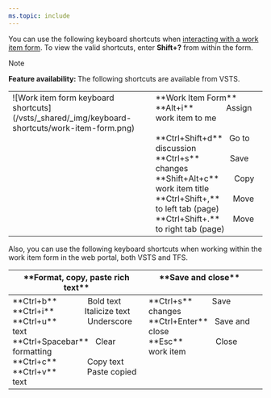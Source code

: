 ```yaml
---
ms.topic: include
---
```


<a id="work-item-form-shortcuts"></a>

You can use the following keyboard shortcuts when [interacting with a work item form](/vsts/work/work-items/work-item-form-controls). To view the valid shortcuts, enter **Shift+?** from within the form.

>[!NOTE]
><b>Feature availability: </b>The following shortcuts are available from VSTS.

<table width="70%">
<tbody valign="top">
<tr>
<td>![Work item form keyboard shortcuts](/vsts/_shared/_img/keyboard-shortcuts/work-item-form.png)</td>
<td>
**Work Item Form**<br/> 
**Alt+i**&nbsp;&nbsp;&nbsp;&nbsp;&nbsp;&nbsp;&nbsp;&nbsp;&nbsp;&nbsp;&nbsp;&nbsp;&nbsp;&nbsp;&nbsp;Assign work item to me<br/><br/>
**Ctrl+Shift+d**&nbsp;&nbsp;&nbsp;Go to discussion<br/>
**Ctrl+s**&nbsp;&nbsp;&nbsp;&nbsp;&nbsp;&nbsp;&nbsp;&nbsp;&nbsp;&nbsp;&nbsp;&nbsp;&nbsp;&nbsp;Save changes<br/>
**Shift+Alt+c**&nbsp;&nbsp;&nbsp;&nbsp;&nbsp;&nbsp;&nbsp;Copy work item title<br/>
**Ctrl+Shift+,**&nbsp;&nbsp;&nbsp;&nbsp;&nbsp;&nbsp;Move to left tab (page)<br/>
**Ctrl+Shift+.**&nbsp;&nbsp;&nbsp;&nbsp;&nbsp;&nbsp;Move to right tab (page)<br/>
</td>
</tr>
</tbody>
</table>


Also, you can use the following keyboard shortcuts when working within the work item form in the web portal, both VSTS and TFS.

<table width="70%">
<tbody valign="top">
<tr>
<th>**Format, copy, paste rich text**</th>
<th>**Save and close**</th>
</tr>
<tbody valign="top">
<tr>
<td>
**Ctrl+b**&nbsp;&nbsp;&nbsp;&nbsp;&nbsp;&nbsp;&nbsp;&nbsp;&nbsp;&nbsp;&nbsp;&nbsp;&nbsp;&nbsp;Bold text<br/>
**Ctrl+i**&nbsp;&nbsp;&nbsp;&nbsp;&nbsp;&nbsp;&nbsp;&nbsp;&nbsp;&nbsp;&nbsp;&nbsp;&nbsp;&nbsp;Italicize text<br/>
**Ctrl+u**&nbsp;&nbsp;&nbsp;&nbsp;&nbsp;&nbsp;&nbsp;&nbsp;&nbsp;&nbsp;&nbsp;&nbsp;&nbsp;&nbsp;Underscore text<br/>
**Ctrl+Spacebar**&nbsp;&nbsp;&nbsp;Clear formatting<br/>
**Ctrl+c**&nbsp;&nbsp;&nbsp;&nbsp;&nbsp;&nbsp;&nbsp;&nbsp;&nbsp;&nbsp;&nbsp;&nbsp;&nbsp;&nbsp;Copy text<br/>
**Ctrl+v**&nbsp;&nbsp;&nbsp;&nbsp;&nbsp;&nbsp;&nbsp;&nbsp;&nbsp;&nbsp;&nbsp;&nbsp;&nbsp;&nbsp;Paste copied text<br/>
</td>

<td>
**Ctrl+s**&nbsp;&nbsp;&nbsp;&nbsp;&nbsp;&nbsp;&nbsp;&nbsp;&nbsp;Save changes<br/>
**Ctrl+Enter**&nbsp;&nbsp;&nbsp;Save and close<br/>
**Esc**&nbsp;&nbsp;&nbsp;&nbsp;&nbsp;&nbsp;&nbsp;&nbsp;&nbsp;&nbsp;&nbsp;&nbsp;&nbsp;&nbsp;&nbsp;Close work item <br/>
</td>
<td>
</tr>
</tbody>
</table>
